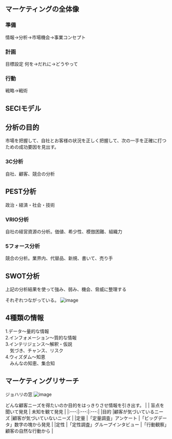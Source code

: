 ## マーケティングの全体像
### 準備
情報→分析→市場機会→事業コンセプト
### 計画
目標設定
何を→だれに→どうやって
### 行動
戦略→戦術



## SECIモデル



## 分析の目的
市場を把握して、自社とお客様の状況を正しく把握して、次の一手を正確に打つための成功要因を見出す。

### 3C分析
自社、顧客、競合の分析
## PEST分析
政治・経済・社会・技術
### VRIO分析
自社の経営資源の分析。価値、希少性、模倣困難、組織力
### 5フォース分析
競合の分析。業界内、代替品、新規、書いて、売り手
## SWOT分析
上記の分析結果を使って強み、弱み、機会、脅威に整理する

それぞれつながっている。
![image](https://github.com/user-attachments/assets/f014d553-7aea-40f7-afc1-f14c67d9cfcb)

## 4種類の情報  
1.データ～量的な情報  
2.インフォメーション～質的な情報  
3.インテリジェンス～解釈・仮説  
　気づき、チャンス、リスク  
4.ウィズダム～知恵  
　みんなの知恵、集合知  

## マーケティングリサーチ
ジョハリの窓
![image](https://github.com/user-attachments/assets/f85b7689-513a-4f2e-96a1-6d704585ec07)


どんな顧客ニーズを得たいのか目的をはっきりさせ情報を引き出す。
|  | 盲点を聞いて発見 | 未知を観て発見 |
|:---:|:---:|:---:|
|目的 |顧客が気づいているニーズ |顧客が気づいていないニーズ |
|定量 |「定量調査」アンケート |「ビッグデータ」数字の塊から発見 |
|定性 |「定性調査」グループインタビュー |「行動観察」顧客の自然な行動から |
